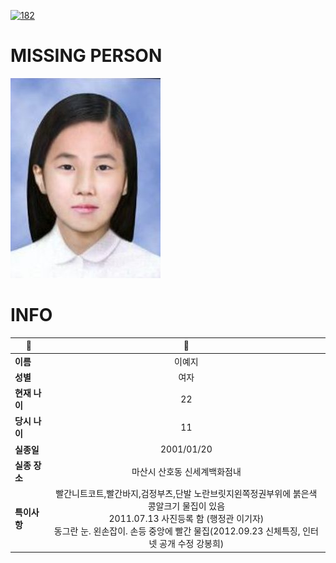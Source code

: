 [![182](https://img.shields.io/badge/%EC%8B%A4%EC%A2%85%EC%8B%A0%EA%B3%A0%EB%8A%94%20%EA%B5%AD%EB%B2%88%EC%97%86%EC%9D%B4-182-blue)](http://safe182.go.kr/index.do)

# MISSING PERSON

<img src="./missing_person.jpg">

# INFO

|🔑|💎|
|--|:--:|
|**이름**|이예지|
|**성별**|여자|
|**현재 나이**|22|
|**당시 나이**|11|
|**실종일**|2001/01/20|
|**실종 장소**|마산시 산호동 신세계백화점내|
|**특이사항**|빨간니트코트,빨간바지,검정부츠,단발 노란브릿지왼쪽정권부위에 붉은색 콩알크기 물집이 있음</br>2011.07.13 사진등록 함 (행정관 이기자)</br>동그란 눈. 왼손잡이. 손등 중앙에 빨간 물집(2012.09.23 신체특징, 인터넷 공개 수정 강봉희)|
